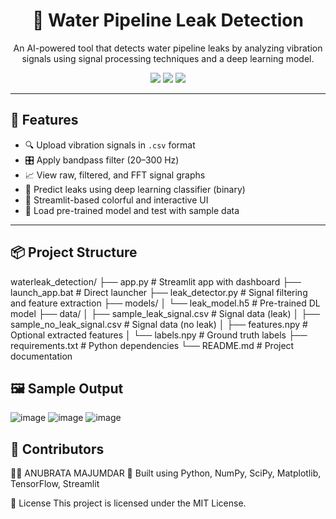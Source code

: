 <h1 align="center">🚰 Water Pipeline Leak Detection</h1>
<p align="center">
  An AI-powered tool that detects water pipeline leaks by analyzing vibration signals using signal processing techniques and a deep learning model.
</p>

<p align="center">
  <img src="https://img.shields.io/badge/Deep%20Learning-Keras-blue?style=for-the-badge"/>
  <img src="https://img.shields.io/badge/Signal%20Processing-FFT-yellow?style=for-the-badge"/>
  <img src="https://img.shields.io/badge/Streamlit-UI-red?style=for-the-badge"/>
</p>

---

## 🎯 Features

- 🔍 Upload vibration signals in `.csv` format
- 🎛️ Apply bandpass filter (20–300 Hz)
- 📈 View raw, filtered, and FFT signal graphs
- 🧠 Predict leaks using deep learning classifier (binary)
- 🌈 Streamlit-based colorful and interactive UI
- 💾 Load pre-trained model and test with sample data

---

## 📦 Project Structure


waterleak_detection/
├── app.py                     # Streamlit app with dashboard
├── launch_app.bat             # Direct launcher
├── leak_detector.py           # Signal filtering and feature extraction
├── models/
│   └── leak_model.h5          # Pre-trained DL model
├── data/
│   ├── sample_leak_signal.csv     # Signal data (leak)
│   ├── sample_no_leak_signal.csv # Signal data (no leak)
│   ├── features.npy               # Optional extracted features
│   └── labels.npy                # Ground truth labels
├── requirements.txt           # Python dependencies
└── README.md                  # Project documentation

   

## 🖼 Sample Output
![image](https://github.com/user-attachments/assets/f9f98b1e-b69b-43e8-8354-80eec59150e2)
![image](https://github.com/user-attachments/assets/19035a99-0703-4bed-839d-c8b3800f41a8)
![image](https://github.com/user-attachments/assets/4f65222e-3394-4969-825f-95a05eca2b98)

## 🤝 Contributors

👨‍💻 ANUBRATA MAJUMDAR 
🤖 Built using Python, NumPy, SciPy, Matplotlib, TensorFlow, Streamlit

📃 License
This project is licensed under the MIT License.




